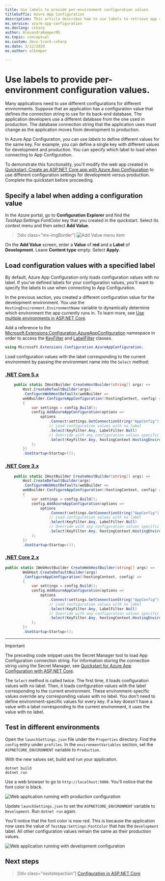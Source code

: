 ```yaml
---
title: Use labels to provide per-environment configuration values.
titleSuffix: Azure App Configuration
description: This article describes how to use labels to retrieve app configuration values for the environment in which the app is currently running.
ms.service: azure-app-configuration
ms.devlang: csharp
author: AlexandraKemperMS
ms.topic: conceptual
ms.custom: devx-track-csharp
ms.date: 3/12/2020
ms.author: alkemper

---
```

# Use labels to provide per-environment configuration values.

Many applications need to use different configurations for different environments. Suppose that an application has a configuration value that defines the connection string to use for its back-end database. The application developers use a different database from the one used in production. The database connection string that the application uses must change as the application moves from development to production.

In Azure App Configuration, you can use *labels* to define different values for the same key. For example, you can define a single key with different values for development and production. You can specify which label to load when connecting to App Configuration.

To demonstrate this functionality, you'll modify the web app created in [Quickstart: Create an ASP.NET Core app with Azure App Configuration](./quickstart-aspnet-core-app.md) to use different configuration settings for development versus production. Complete the quickstart before proceeding.

## Specify a label when adding a configuration value

In the Azure portal, go to **Configuration Explorer** and find the *TestApp:Settings:FontColor* key that you created in the quickstart. Select its context menu and then select **Add Value**.

> [!div class="mx-imgBorder"]
> ![Add Value menu item](media/labels-add-value.png)

On the **Add Value** screen, enter a **Value** of **red** and a **Label** of **Development**. Leave **Content type** empty. Select **Apply**.

## Load configuration values with a specified label

By default, Azure App Configuration only loads configuration values with no label. If you've defined labels for your configuration values, you'll want to specify the labels to use when connecting to App Configuration.

In the previous section, you created a different configuration value for the development environment. You use the `HostingEnvironment.EnvironmentName` variable to dynamically determine which environment the app currently runs in. To learn more, see [Use multiple environments in ASP.NET Core](/aspnet/core/fundamentals/environments).

Add a reference to the [Microsoft.Extensions.Configuration.AzureAppConfiguration](/dotnet/api/microsoft.extensions.configuration.azureappconfiguration) namespace in order to access the [KeyFilter](/dotnet/api/microsoft.extensions.configuration.azureappconfiguration.keyfilter) and [LabelFilter](/dotnet/api/microsoft.extensions.configuration.azureappconfiguration.labelfilter) classes.

```csharp
using Microsoft.Extensions.Configuration.AzureAppConfiguration;
``` 

Load configuration values with the label corresponding to the current environment by passing the environment name into the `Select` method:

### [.NET Core 5.x](#tab/core5x)

```csharp
    public static IHostBuilder CreateHostBuilder(string[] args) =>
        Host.CreateDefaultBuilder(args)
        .ConfigureWebHostDefaults(webBuilder =>
        webBuilder.ConfigureAppConfiguration((hostingContext, config) =>
        {
            var settings = config.Build();
            config.AddAzureAppConfiguration(options =>
                options
                    .Connect(settings.GetConnectionString("AppConfig"))
                    // Load configuration values with no label
                    .Select(KeyFilter.Any, LabelFilter.Null)
                    // Override with any configuration values specific to current hosting env
                    .Select(KeyFilter.Any, hostingContext.HostingEnvironment.EnvironmentName)
            );
        })
        .UseStartup<Startup>());
```

### [.NET Core 3.x](#tab/core3x)

```csharp
    public static IHostBuilder CreateHostBuilder(string[] args) =>
        Host.CreateDefaultBuilder(args)
        .ConfigureWebHostDefaults(webBuilder =>
        webBuilder.ConfigureAppConfiguration((hostingContext, config) =>
        {
            var settings = config.Build();
            config.AddAzureAppConfiguration(options =>
                options
                    .Connect(settings.GetConnectionString("AppConfig"))
                    // Load configuration values with no label
                    .Select(KeyFilter.Any, LabelFilter.Null)
                    // Override with any configuration values specific to current hosting env
                    .Select(KeyFilter.Any, hostingContext.HostingEnvironment.EnvironmentName)
            );
        })
        .UseStartup<Startup>());
```

### [.NET Core 2.x](#tab/core2x)

```csharp
public static IWebHostBuilder CreateWebHostBuilder(string[] args) =>
        WebHost.CreateDefaultBuilder(args)
        .ConfigureAppConfiguration((hostingContext, config) =>
        {
            var settings = config.Build();
            config.AddAzureAppConfiguration(options =>
                options
                    .Connect(settings.GetConnectionString("AppConfig"))
                    // Load configuration values with no label
                    .Select(KeyFilter.Any, LabelFilter.Null)
                    // Override with any configuration values specific to current hosting env
                    .Select(KeyFilter.Any, hostingContext.HostingEnvironment.EnvironmentName)
            );
        })
        .UseStartup<Startup>();
```
---


> [!IMPORTANT]
> The preceding code snippet uses the Secret Manager tool to load App Configuration connection string. For information storing the connection string using the Secret Manager, see [Quickstart for Azure App Configuration with ASP.NET Core](quickstart-aspnet-core-app.md).

The `Select` method is called twice. The first time, it loads configuration values with no label. Then, it loads configuration values with the label corresponding to the current environment. These environment-specific values override any corresponding values with no label. You don't need to define environment-specific values for every key. If a key doesn't have a value with a label corresponding to the current environment, it uses the value with no label.

## Test in different environments

Open the `launchSettings.json` file under the `Properties` directory. Find the `config` entry under `profiles`. In the `environmentVariables` section, set the `ASPNETCORE_ENVIRONMENT` variable to `Production`.

With the new values set, build and run your application.

```dotnetcli
dotnet build
dotnet run
```

Use a web browser to go to `http://localhost:5000`. You'll notice that the font color is black.

![Web application running with production configuration](media/labels-website-prod.png)

Update `launchSettings.json` to set the `ASPNETCORE_ENVIRONMENT` variable to `Development`. Run `dotnet run` again. 

You'll notice that the font color is now red. This is because the application now uses the value of `TestApp:Settings:FontColor` that has the `Development` label. All other configuration values remain the same as their production values.

![Web application running with development configuration](media/labels-website-dev.png)

## Next steps

> [!div class="nextstepaction"]
> [Configuration in ASP.NET Core](/aspnet/core/fundamentals/configuration/)
